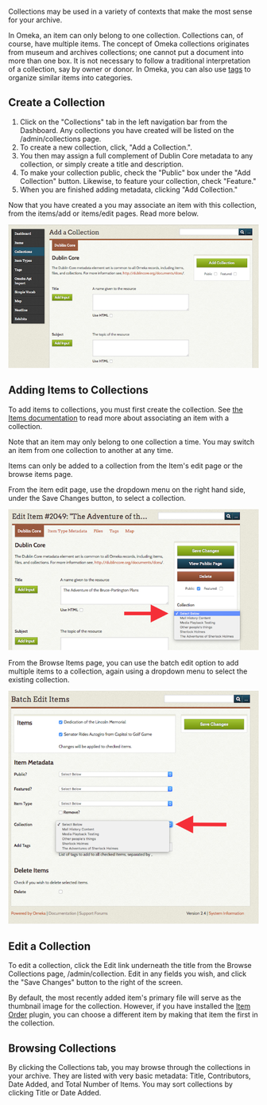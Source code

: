 
Collections may be used in a variety of contexts that make the most sense for your archive.

In Omeka, an item can only belong to one collection. Collections can, of course, have multiple items. The concept of Omeka collections originates from museum and archives collections; one cannot put a document into more than one box. It is not necessary to follow a traditional interpretation of a collection, say by owner or donor. In Omeka, you can also use [tags](Tags.md) to organize similar items into categories.

Create a Collection
-----------------------------------------------------------
1.  Click on the "Collections" tab in the left navigation bar from the Dashboard. Any collections you have created will be listed on the /admin/collections page.
2.  To create a new collection, click, "Add a Collection.".
3.  You then may assign a full complement of Dublin Core metadata to any collection, or simply create a title and description.
4.  To make your collection public, check the "Public" box under the "Add Collection" button. Likewise, to feature your collection, check "Feature."
5.  When you are finished adding metadata, clicking "Add Collection."

Now that you have created a  you may associate an item with this collection, from the items/add or items/edit pages. Read more below.

![New collection page, no metadata entered.png](/doc_files/collectionAdd.png)

Adding Items to Collections
-------------------------------------------------------------

To add items to collections, you must first create the collection. See [the Items documentation](Items.md) to
read more about associating an item with a collection.

Note that an item may only belong to one collection a time. You may switch an item from one collection to another at any time.

Items can only be added to a collection from the Item's edit page or the browse items page.

From the item edit page, use the dropdown menu on the right hand side, under the Save Changes button, to select a collection.

![Dropdown menu in the item edit page is emphasized with a red arrow](/doc_files/collectionAddItem.png)

From the Browse Items page, you can use the batch edit option to add multiple items to a collection, again using a dropdown menu to select the existing collection.

![Dropdown menu in the batch item edit page is emphasized with a red arrow](/doc_files/collectionAddBatch.png)


Edit a Collection
---------------------------------------------------------------

To edit a collection, click the Edit link underneath the title from the Browse Collections page, /admin/collection. Edit in any fields you wish, and click the "Save Changes" button to the right of the screen.

By default, the most recently added item's primary file will serve as the thumbnail image for the collection. However, if you have installed the [Item Order](../Plugins/ItemOrder.md)
plugin, you can choose a different item by making that item the first in the collection.

Browsing Collections
---------------------------------------------------------------

By clicking the Collections tab, you may browse through the collections in your archive. They are listed with very basic metadata: Title, Contributors, Date Added, and Total Number of Items. You may sort collections by clicking Title or Date Added.

